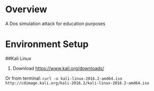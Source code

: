 # Overview
A Dos simulation attack for education purposes

# Environment Setup
##Kali Linux

1. Download https://www.kali.org/downloads/ 

Or from terminal: `curl -o kali-linux-2016.2-amd64.iso http://cdimage.kali.org/kali-2016.2/kali-linux-2016.2-amd64.iso`
